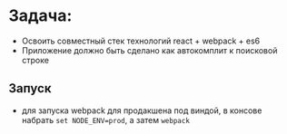 # Задача:  
- Освоить совместный стек технологий react + webpack + es6  
- Приложение должно быть сделано как автокомплит к поисковой строке  
  
## Запуск
- для запуска webpack для продакшена под виндой, в консове набрать `set NODE_ENV=prod`, а затем `webpack`  